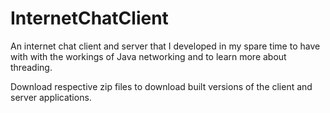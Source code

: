 # InternetChatClient
An internet chat client and server that I developed in my spare time to have with with the workings of Java networking and to learn more about threading.

Download respective zip files to download built versions of the client and server applications.
